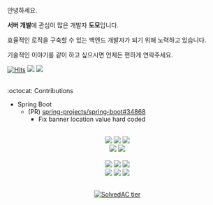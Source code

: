 안녕하세요.

**서버 개발**에 관심이 많은 개발자 **도모**입니다.

효율적인 로직을 구축할 수 있는 백엔드 개발자가 되기 위해 노력하고 있습니다.

기술적인 이야기를 같이 하고 싶으시면 언제든 편하게 연락주세요. 

[![Hits](https://hits.seeyoufarm.com/api/count/incr/badge.svg?url=https%3A%2F%2Fgithub.com%2Fkdomo&count_bg=%23000000&title_bg=%23555555&icon=github.svg&icon_color=%23E7E7E7&title=hits&edge_flat=false)](https://hits.seeyoufarm.com)
[<img src="https://img.shields.io/badge/mail-ffffff?style=flat-square&logo=Gmail&logoColor=000000"/>](mailto:me@dev-domo.com)
[<img src="https://img.shields.io/badge/Instagram-ffffff?style=flat-square&logo=Instagram&logoColor=000000"/>](https://instagram.com/d._.omo)
<br/>
<br/>

:octocat: Contributions
- Spring Boot
  - (PR) [spring-projects/spring-boot#34868](https://github.com/spring-projects/spring-boot/pull/34868)
    - Fix banner location value hard coded


<div align=center>
<br/>
<img src="https://img.shields.io/badge/Java-ffffff?style=flat-square&logo=Java&logoColor=000000"/>
<img src="https://img.shields.io/badge/JPA-ffffff?style=flat-square&logo=JPA&logoColor=000000"/>
<img src="https://img.shields.io/badge/Spring Boot-ffffff?style=flat-square&logo=Spring Boot&logoColor=000000"/>
<br/>
<img src="https://img.shields.io/badge/MySQL-ffffff?style=flat-square&logo=MySQL&logoColor=000000"/>
<img src="https://img.shields.io/badge/Redis-ffffff?style=flat-square&logo=Redis&logoColor=000000"/><br>
<br/>
<img src="https://img.shields.io/badge/AWS-ffffff?style=flat-square&logo=Amazon AWS&logoColor=000000"/> 
<img src="https://img.shields.io/badge/Jenkins-ffffff?style=flat-square&logo=Jenkins&logoColor=000000"/>
<img src="https://img.shields.io/badge/GitHub Actions-ffffff?style=flat-square&logo=GitHub Actions&logoColor=000000"/>
<br/>
<img src="https://img.shields.io/badge/Docker-ffffff?style=flat-square&logo=Docker&logoColor=000000"/>
<img src="https://img.shields.io/badge/Amazon AWS-ffffff?style=flat-square&logo=Amazon AWS&logoColor=000000"/>
<img src="https://img.shields.io/badge/NGINX-ffffff?style=flat-square&logo=NGINX&logoColor=000000"/>

<!--
<br/>
<br/>

<a href="https://velog.io/@domo">
  <img src="https://velog-readme-stats.vercel.app/api?name=domo">
</a>
-->
<br/>
<br/>

[![SolvedAC tier](http://mazassumnida.wtf/api/v2/generate_badge?boj=domo)](https://solved.ac/domo)
	
</div>

